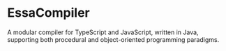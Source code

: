 # EssaCompiler
A modular compiler for TypeScript and JavaScript, written in Java, supporting both procedural and object-oriented programming paradigms.
